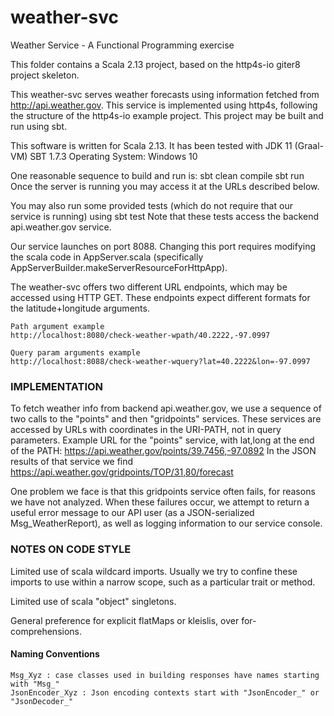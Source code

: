 # weather-svc
Weather Service - A Functional Programming exercise

This folder contains a Scala 2.13 project, based on the http4s-io giter8 project skeleton.

This weather-svc serves weather forecasts using information fetched from http://api.weather.gov.
This service is implemented using http4s, following the structure of the http4s-io example project.
This project may be built and run using sbt.

This software is written for Scala 2.13.  It has been tested with
    JDK 11 (Graal-VM)
    SBT 1.7.3
    Operating System:  Windows 10

One reasonable sequence to build and run is:
  sbt clean compile
  sbt run
Once the server is running you may access it at the URLs described below.

You may also run some provided tests (which do not require that our service is running) using
  sbt test
Note that these tests access the backend api.weather.gov service.

Our service launches on port 8088.  Changing this port requires modifying the scala code in 
AppServer.scala (specifically AppServerBuilder.makeServerResourceForHttpApp).

The weather-svc offers two different URL endpoints, which may be accessed using HTTP GET.
These endpoints expect different formats for the latitude+longitude arguments.

    Path argument example
    http://localhost:8080/check-weather-wpath/40.2222,-97.0997

    Query param arguments example
    http://localhost:8088/check-weather-wquery?lat=40.2222&lon=-97.0997

### IMPLEMENTATION
To fetch weather info from backend api.weather.gov, we use a sequence of two calls
to the "points" and then "gridpoints" services.  These services are accessed by URLs
with coordinates in the URI-PATH, not in query parameters.
Example URL for the "points" service, with lat,long at the end of the PATH:
https://api.weather.gov/points/39.7456,-97.0892
In the JSON results of that service we find
https://api.weather.gov/gridpoints/TOP/31,80/forecast


One problem we face is that this gridpoints service often fails, for reasons we have
not analyzed.   When these failures occur, we attempt to return a useful error message to 
our API user (as a JSON-serialized Msg_WeatherReport), as well as logging information to our
service console.

### NOTES ON CODE STYLE
Limited use of scala wildcard imports.  Usually we try to confine these imports to use
within a narrow scope, such as a particular trait or method.

Limited use of scala "object" singletons.

General preference for explicit flatMaps or kleislis, over for-comprehensions.

#### Naming Conventions
    Msg_Xyz : case classes used in building responses have names starting with "Msg_"
    JsonEncoder_Xyz : Json encoding contexts start with "JsonEncoder_" or "JsonDecoder_"
